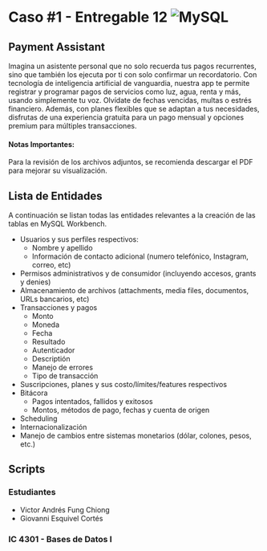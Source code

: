 # Caso #1 - Entregable 12 ![MySQL](https://img.shields.io/badge/MySQL-4479A1?style=for-the-badge&logo=mysql&logoColor=white)
## Payment Assistant
Imagina un asistente personal que no solo recuerda tus pagos recurrentes, sino que también los ejecuta por ti con solo confirmar un recordatorio. Con tecnología de inteligencia artificial de vanguardia, nuestra app te permite registrar y programar pagos de servicios como luz, agua, renta y más, usando simplemente tu voz. Olvídate de fechas vencidas, multas o estrés financiero. Además, con planes flexibles que se adaptan a tus necesidades, disfrutas de una experiencia gratuita para un pago mensual y opciones premium para múltiples transacciones.

#### Notas Importantes:
Para la revisión de los archivos adjuntos, se recomienda descargar el PDF para mejorar su visualización.

## Lista de Entidades
A continuación se listan todas las entidades relevantes a la creación de las tablas en MySQL Workbench.
- Usuarios y sus perfiles respectivos:
    * Nombre y apellido
    * Información de contacto adicional (numero telefónico, Instagram, correo, etc)
- Permisos administrativos y de consumidor (incluyendo accesos, grants y denies)
- Almacenamiento de archivos (attachments, media files, documentos, URLs bancarios, etc)
- Transacciones y pagos
    * Monto
    * Moneda
    * Fecha
    * Resultado
    * Autenticador
    * Descriptión
    * Manejo de errores
    * Tipo de transacción
- Suscripciones, planes y sus costo/límites/features respectivos
- Bitácora
    * Pagos intentados, fallidos y exitosos
    * Montos, métodos de pago, fechas y cuenta de origen
- Scheduling
- Internacionalización
- Manejo de cambios entre sistemas monetarios (dólar, colones, pesos, etc.)


## Scripts





### Estudiantes
- Victor Andrés Fung Chiong
- Giovanni Esquivel Cortés
  
 ### IC 4301 - Bases de Datos I
